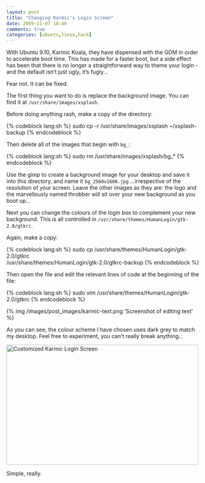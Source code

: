 ```yaml
---
layout: post
title: "Changing Karmic's Login Screen"
date: 2009-11-07 18:46
comments: true
categories: [ubuntu,linux,hack]
---
```

With Ubuntu 9.10, Karmic Koala, they have dispensed with the GDM in order to
accelerate boot time. This has made for a faster boot, but a side effect has
been that there is no longer a straightforward way to theme your login - and
the default isn’t just ugly, it’s fugly…

Fear not. It can be fixed.

The first thing you want to do is replace the background image. You can find it
at `/usr/share/images/xsplash`.

Before doing anything rash, make a copy of the directory:

{% codeblock lang:sh %}
sudo cp -r /usr/share/images/xsplash ~/xsplash-backup
{% endcodeblock %}

Then delete all of the images that begin with `bg_`:

{% codeblock lang:sh %}
sudo rm /usr/share/images/xsplash/bg_*
{% endcodeblock %}

Use the gimp to create a background image for your desktop and save it into
this directory, and name it `bg_2560x1600.jpg` …irrespective of the resolution
of your screen. Leave the other images as they are: the logo and the
marvellously named throbber will sit over your new background as you boot up…

Next you can change the colours of the login box to complement your new
background. This is all controlled in
`/usr/share/themes/HumanLogin/gtk-2.0/gtkrc`.

Again, make a copy:

{% codeblock lang:sh %}
sudo cp /usr/share/themes/HumanLogin/gtk-2.0/gtkrc \
/usr/share/themes/HumanLogin/gtk-2.0/gtkrc-backup
{% endcodeblock %}

Then open the file and edit the relevant lines of code at the beginning of the
file:

{% codeblock lang:sh %}
sudo vim /usr/share/themes/HumanLogin/gtk-2.0/gtkrc
{% endcodeblock %}

{% img /images/post_images/karmic-text.png 'Screenshot of editing text' %}

As you can see, the colour scheme I have chosen uses dark grey to match my
desktop. Feel free to experiment, you can’t really break anything…

<a href="http://www.flickr.com/photos/jasonwryan/4081800113/" title="Customized Karmic Login Screen by jasonwryan, on Flickr"><img src="http://farm3.staticflickr.com/2536/4081800113_d4b98a9b3c.jpg" width="500" height="313" alt="Customized Karmic Login Screen"></a>

Simple, really.

